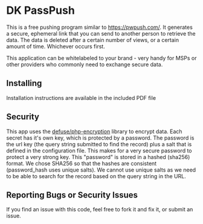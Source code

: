 # DK PassPush

This is a free pushing program similar to https://pwpush.com/. It generates a secure, ephemeral link that you can send to another person to retrieve the data. The data is deleted after a certain number of views, or a certain amount of time. Whichever occurs first.

This application can be whitelabeled to your brand - very handy for MSPs or other providers who commonly need to exchange secure data.

## Installing

Installation instructions are available in the included PDF file


## Security

This app uses the [defuse/php-encryption](https://github.com/defuse/php-encryption) library to encrypt data. Each secret has it's own key, which is protected by a password. The password is the url key (the query string submitted to find the record) plus a salt that is defined in the configuration file. This makes for a very secure password to protect a very strong key. This "password" is stored in a hashed (sha256) format. We chose SHA256 so that the hashes are consistent (password_hash uses unique salts). We cannot use unique salts as we need to be able to search for the record based on the query string in the URL.

## Reporting Bugs or Security Issues

If you find an issue with this code, feel free to fork it and fix it, or submit an issue.
